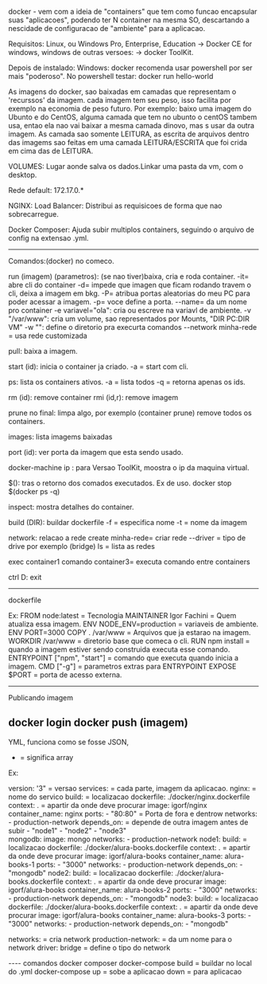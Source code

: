 docker - vem com a ideia de "containers" que tem como funcao encapsular suas "aplicacoes", podendo ter N container na mesma SO, descartando a nescidade de configuracao de "ambiente" para a aplicacao.

Requisitos: Linux, ou Windows Pro, Enterprise, Education -> Docker CE for windows,
windows de outras versoes: -> docker ToolKit.

Depois de instalado: Windows: docker recomenda usar powershell por ser mais "poderoso".
No powershell testar: docker run hello-world

As imagens do docker, sao baixadas em camadas que representam o 'recurssos' da imagem.
cada imagem tem seu peso, isso facilita por exemplo na economia de peso futuro.
Por exemplo: baixo uma imagem do Ubunto e do CentOS, alguma camada que tem no ubunto o centOS tambem usa, entao ela nao vai baixar a mesma camada dinovo, mas s usar da outra imagem. As camada sao somente LEITURA, as escrita de arquivos dentro das imagems sao feitas em uma camada LEITURA/ESCRITA que foi crida em cima das de LEITURA. 

VOLUMES: Lugar aonde salva os dados.Linkar uma pasta da vm, com o desktop.

Rede default: 172.17.0.*

NGINX: Load Balancer: Distribui as requisicoes de forma que nao sobrecarregue.

Docker Composer: Ajuda subir multiplos containers, seguindo o arquivo de config na extensao .yml.

--------------------------------------------------------------------------------------

Comandos:(docker) no comeco.

run (imagem) (parametros): (se nao tiver)baixa, cria e roda container.
-it= abre cli do container
-d= impede que imagen que ficam rodando travem o cli, deixa a imagem em bkg.
-P= atribua portas aleatorias do meu PC para poder acessar a imagem.
-p= voce define a porta.
--name= da um nome pro container
-e variavel="ola": cria ou escreve na variavl de ambiente.
-v "/var/www": cria um volume, sao representados por Mounts, "DIR PC:DIR VM"
-w "": define o diretorio pra execurta comandos
--network minha-rede = usa rede customizada



pull: baixa a imagem.

start (id): inicia o container ja criado.
-a = start com cli.

ps: lista os containers ativos.
-a = lista todos
-q = retorna apenas os ids.

rm (id): remove container
rmi (id,r): remove imagem

prune no final: limpa algo, por exemplo (container prune) remove  todos os containers.

images: lista imagems baixadas

port (id): ver porta da imagem que esta sendo usado.

docker-machine ip : para Versao ToolKit, moostra o ip da maquina virtual.

$(): tras o retorno dos comados executados. Ex de uso. docker stop $(docker ps -q)

inspect: mostra detalhes do container.

build (DIR): buildar dockerfile
-f = especifica nome
-t = nome da imagem

network: relacao a rede
create minha-rede= criar rede
--driver = tipo de drive por exemplo (bridge)
ls = lista as redes

exec container1 comando container3= executa comando entre containers



ctrl D: exit

---------------
dockerfile

Ex:
FROM node:latest                = Tecnologia
MAINTAINER Igor Fachini         = Quem atualiza essa imagem.
ENV NODE_ENV=production         = variaveis de ambiente.
ENV PORT=3000
COPY . /var/www                 = Arquivos que ja estarao na imagem.
WORKDIR /var/www                = diretorio base que comeca o cli.
RUN npm install                 = quando a imagem estiver sendo construida executa esse comando.
ENTRYPOINT ["npm", "start"]     = comando que executa quando inicia a imagem.
CMD ["-g"]                      = parametros extras para ENTRYPOINT
EXPOSE $PORT                    = porta de acesso externa.

---------------------------
Publicando imagem

docker login
docker push (imagem)
-----------------------------------
YML, funciona como se fosse JSON,
- = significa array

Ex:

version: '3"  = versao
services:     = cada parte, imagem da aplicacao.
    nginx:    = nome do servico
        build:  =   localizacao
            dockerfile: ./docker/nginx.dockerfile
            context: .      = apartir da onde deve procurar
        image: igorf/nginx
        container_name: nginx
        ports: 
            - "80:80" = Porta de fora e dentrow
        networks: 
            - production-network
        depends_on:         = depende de outra imagem antes de subir
         - "node1"
         - "node2"
         - "node3"    
    mongodb: 
        image: mongo
        networks:
            - production-network
    node1:
        build:  =   localizacao
            dockerfile: ./docker/alura-books.dockerfile
            context: .      = apartir da onde deve procurar
        image: igorf/alura-books
        container_name: alura-books-1
        ports:
         - "3000"
        networks:
         - production-network
        depends_on:
         - "mongodb"
     node2:
        build:  =   localizacao
            dockerfile: ./docker/alura-books.dockerfile
            context: .      = apartir da onde deve procurar
        image: igorf/alura-books
        container_name: alura-books-2
        ports:
         - "3000"
        networks:
         - production-network
        depends_on:
         - "mongodb"
     node3:
        build:  =   localizacao
            dockerfile: ./docker/alura-books.dockerfile
            context: .      = apartir da onde deve procurar
        image: igorf/alura-books
        container_name: alura-books-3
        ports:
         - "3000"
        networks:
         - production-network
        depends_on:
         - "mongodb"

networks: = cria network
    production-network: = da um nome para o network
        driver: bridge  = define o tipo do network


---- comandos docker composer
docker-compose build      = buildar no local do .yml
docker-compose up         = sobe a aplicacao
down                      = para aplicacao